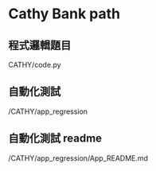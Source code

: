 # Cathy Bank path

## 程式邏輯題目
CATHY/code.py

## 自動化測試
/CATHY/app_regression

## 自動化測試 readme
/CATHY/app_regression/App_README.md
